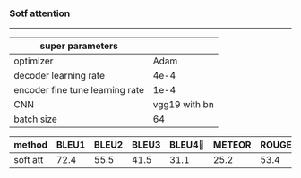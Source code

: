 ### Sotf attention

---

| super parameters                |               |
| ------------------------------- | ------------- |
| optimizer                       | Adam          |
| decoder learning rate           | 4e-4          |
| encoder fine tune learning rate | 1e-4          |
| CNN                             | vgg19 with bn |
| batch size                      | 64            |



| method   | BLEU1 | BLEU2 | BLEU3 | BLEU4 | METEOR | ROUGE_L | CIDEr | SPICE |
| -------- | ----- | ----- | ----- | ----- | ------ | ------- | ----- | ----- |
| soft att | 72.4  | 55.5  | 41.5  | 31.1  | 25.2   | 53.4    | 95.8  | 18.1  |

